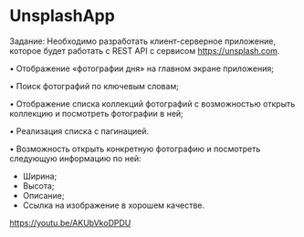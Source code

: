 # UnsplashApp

Задание:
Необходимо разработать клиент-серверное приложение, которое будет
работать c REST API с сервисом https://unsplash.com.

• Отображение «фотографии дня» на главном экране приложения;

• Поиск фотографий по ключевым словам;

• Отображение списка коллекций фотографий с возможностью открыть
коллекцию и посмотреть фотографии в ней;

• Реализация списка с пагинацией.

• Возможность открыть конкретную фотографию и посмотреть следующую
информацию по ней:
- Ширина;
- Высота;
- Описание;
- Ссылка на изображение в хорошем качестве.

https://youtu.be/AKUbVkoDPDU
